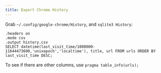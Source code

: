 ```yaml
---
title: Export Chrome History
---
```


Grab `~/.config/google-chrome/History`, and `sqlite3 History`:

```sqlite
.headers on
.mode csv
.output history.csv
SELECT datetime(last_visit_time/1000000-11644473600,'unixepoch','localtime'), title, url FROM urls ORDER BY last_visit_time DESC;
```

To see if there are other columns, use `pragma table_info(urls);`
